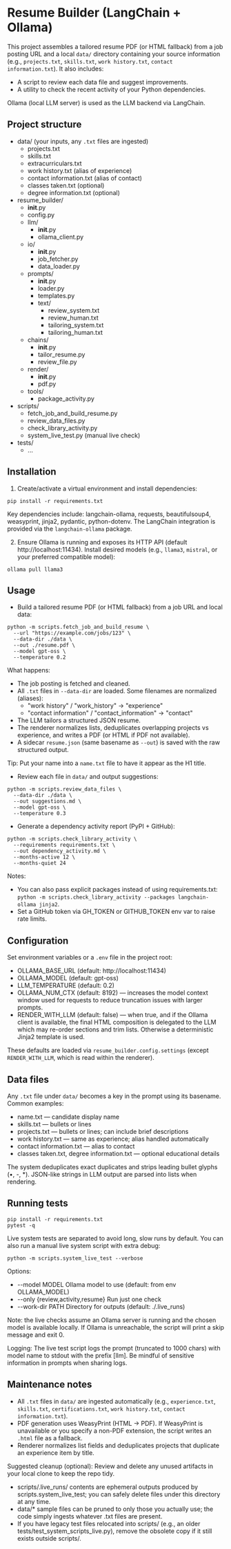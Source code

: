 # Resume Builder (LangChain + Ollama)

This project assembles a tailored resume PDF (or HTML fallback) from a job posting URL and a local `data/` directory containing your source information (e.g., `projects.txt`, `skills.txt`, `work history.txt`, `contact information.txt`). It also includes:
- A script to review each data file and suggest improvements.
- A utility to check the recent activity of your Python dependencies.

Ollama (local LLM server) is used as the LLM backend via LangChain.

## Project structure

- data/ (your inputs, any `.txt` files are ingested)
  - projects.txt
  - skills.txt
  - extracurriculars.txt
  - work history.txt (alias of experience)
  - contact information.txt (alias of contact)
  - classes taken.txt (optional)
  - degree information.txt (optional)
- resume_builder/
  - __init__.py
  - config.py
  - llm/
    - __init__.py
    - ollama_client.py
  - io/
    - __init__.py
    - job_fetcher.py
    - data_loader.py
  - prompts/
    - __init__.py
    - loader.py
    - templates.py
    - text/
      - review_system.txt
      - review_human.txt
      - tailoring_system.txt
      - tailoring_human.txt
  - chains/
    - __init__.py
    - tailor_resume.py
    - review_file.py
  - render/
    - __init__.py
    - pdf.py
  - tools/
    - package_activity.py
- scripts/
  - fetch_job_and_build_resume.py
  - review_data_files.py
  - check_library_activity.py
  - system_live_test.py (manual live check)
- tests/
  - ...

## Installation

1) Create/activate a virtual environment and install dependencies:

```
pip install -r requirements.txt
```

Key dependencies include: langchain-ollama, requests, beautifulsoup4, weasyprint, jinja2, pydantic, python-dotenv. The LangChain integration is provided via the `langchain-ollama` package.

2) Ensure Ollama is running and exposes its HTTP API (default http://localhost:11434). Install desired models (e.g., `llama3`, `mistral`, or your preferred compatible model):

```
ollama pull llama3
```

## Usage

- Build a tailored resume PDF (or HTML fallback) from a job URL and local data:

```
python -m scripts.fetch_job_and_build_resume \
  --url "https://example.com/jobs/123" \
  --data-dir ./data \
  --out ./resume.pdf \
  --model gpt-oss \
  --temperature 0.2
```

What happens:
- The job posting is fetched and cleaned.
- All `.txt` files in `--data-dir` are loaded. Some filenames are normalized (aliases):
  - "work history" / "work_history" -> "experience"
  - "contact information" / "contact_information" -> "contact"
- The LLM tailors a structured JSON resume.
- The renderer normalizes lists, deduplicates overlapping projects vs experience, and writes a PDF (or HTML if PDF not available).
- A sidecar `resume.json` (same basename as `--out`) is saved with the raw structured output.

Tip: Put your name into a `name.txt` file to have it appear as the H1 title.

- Review each file in `data/` and output suggestions:

```
python -m scripts.review_data_files \
  --data-dir ./data \
  --out suggestions.md \
  --model gpt-oss \
  --temperature 0.3
```

- Generate a dependency activity report (PyPI + GitHub):

```
python -m scripts.check_library_activity \
  --requirements requirements.txt \
  --out dependency_activity.md \
  --months-active 12 \
  --months-quiet 24
```

Notes:
- You can also pass explicit packages instead of using requirements.txt: `python -m scripts.check_library_activity --packages langchain-ollama jinja2`.
- Set a GitHub token via GH_TOKEN or GITHUB_TOKEN env var to raise rate limits.

## Configuration

Set environment variables or a `.env` file in the project root:

- OLLAMA_BASE_URL (default: http://localhost:11434)
- OLLAMA_MODEL (default: gpt-oss)
- LLM_TEMPERATURE (default: 0.2)
- OLLAMA_NUM_CTX (default: 8192) — increases the model context window used for requests to reduce truncation issues with larger prompts.
- RENDER_WITH_LLM (default: false) — when true, and if the Ollama client is available, the final HTML composition is delegated to the LLM which may re-order sections and trim lists. Otherwise a deterministic Jinja2 template is used.

These defaults are loaded via `resume_builder.config.settings` (except `RENDER_WITH_LLM`, which is read within the renderer).

## Data files

Any `.txt` file under `data/` becomes a key in the prompt using its basename. Common examples:
- name.txt — candidate display name
- skills.txt — bullets or lines
- projects.txt — bullets or lines; can include brief descriptions
- work history.txt — same as experience; alias handled automatically
- contact information.txt — alias to contact
- classes taken.txt, degree information.txt — optional educational details

The system deduplicates exact duplicates and strips leading bullet glyphs (•, -, *). JSON-like strings in LLM output are parsed into lists when rendering.

## Running tests

```
pip install -r requirements.txt
pytest -q
```

Live system tests are separated to avoid long, slow runs by default. You can also run a manual live system script with extra debug:

```
python -m scripts.system_live_test --verbose
```

Options:
- --model MODEL           Ollama model to use (default: from env OLLAMA_MODEL)
- --only {review,activity,resume}  Run just one check
- --work-dir PATH        Directory for outputs (default: ./.live_runs)

Note: the live checks assume an Ollama server is running and the chosen model is available locally. If Ollama is unreachable, the script will print a skip message and exit 0.

Logging: The live test script logs the prompt (truncated to 1000 chars) with model name to stdout with the prefix [llm]. Be mindful of sensitive information in prompts when sharing logs.

## Maintenance notes

- All `.txt` files in `data/` are ingested automatically (e.g., `experience.txt`, `skills.txt`, `certifications.txt`, `work history.txt`, `contact information.txt`).
- PDF generation uses WeasyPrint (HTML -> PDF). If WeasyPrint is unavailable or you specify a non-PDF extension, the script writes an `.html` file as a fallback.
- Renderer normalizes list fields and deduplicates projects that duplicate an experience item by title.

Suggested cleanup (optional): Review and delete any unused artifacts in your local clone to keep the repo tidy.
- scripts/.live_runs/ contents are ephemeral outputs produced by scripts.system_live_test; you can safely delete files under this directory at any time.
- data/* sample files can be pruned to only those you actually use; the code simply ingests whatever .txt files are present.
- If you have legacy test files relocated into scripts/ (e.g., an older tests/test_system_scripts_live.py), remove the obsolete copy if it still exists outside scripts/.
